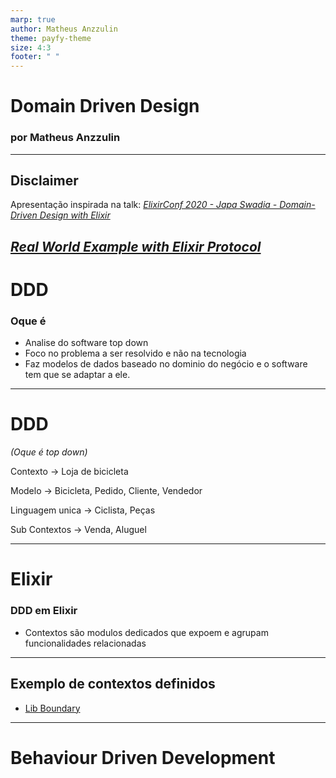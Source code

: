 ```yaml
---
marp: true
author: Matheus Anzzulin
theme: payfy-theme
size: 4:3
footer: " "
---
```

<!-- _class: lead -->
# Domain Driven Design
### por Matheus Anzzulin
---
## Disclaimer
Apresentação inspirada na talk:
[*ElixirConf 2020 - Japa Swadia - Domain-Driven Design with Elixir*](https://www.youtube.com/watch?v=fx3BmpzitUg)

[*Real World Example with Elixir Protocol*](https://dev.to/edisonywh/real-world-example-with-elixir-protocol-57ec)
---
# DDD

### Oque é
  - Analise do software top down
  - Foco no problema a ser resolvido e não na tecnologia
  - Faz modelos de dados baseado no dominio do negócio e o software tem que se adaptar a ele.

---
# DDD
*(Oque é top down)*

Contexto -> Loja de bicicleta

Modelo -> Bicicleta, Pedido, Cliente, Vendedor

Linguagem unica -> Ciclista, Peças

Sub Contextos -> Venda, Aluguel

---

# Elixir
### DDD em Elixir

- Contextos são modulos dedicados que expoem e agrupam funcionalidades relacionadas

---

## Exemplo de contextos definidos
- [Lib Boundary](https://github.com/sasa1977/boundary)

---

# Behaviour Driven Development
